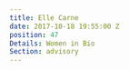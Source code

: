 ```yaml
---
title: Elle Carne
date: 2017-10-18 19:55:00 Z
position: 47
Details: Women in Bio
Section: advisory
---
```


